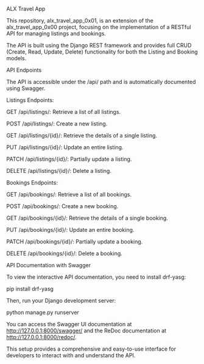 ALX Travel App

This repository, alx_travel_app_0x01, is an extension of the alx_travel_app_0x00 project, focusing on the implementation of a RESTful API for managing listings and bookings.

The API is built using the Django REST framework and provides full CRUD (Create, Read, Update, Delete) functionality for both the Listing and Booking models.

API Endpoints

The API is accessible under the /api/ path and is automatically documented using Swagger.

Listings Endpoints:

GET /api/listings/: Retrieve a list of all listings.

POST /api/listings/: Create a new listing.

GET /api/listings/{id}/: Retrieve the details of a single listing.

PUT /api/listings/{id}/: Update an entire listing.

PATCH /api/listings/{id}/: Partially update a listing.

DELETE /api/listings/{id}/: Delete a listing.

Bookings Endpoints:

GET /api/bookings/: Retrieve a list of all bookings.

POST /api/bookings/: Create a new booking.

GET /api/bookings/{id}/: Retrieve the details of a single booking.

PUT /api/bookings/{id}/: Update an entire booking.

PATCH /api/bookings/{id}/: Partially update a booking.

DELETE /api/bookings/{id}/: Delete a booking.

API Documentation with Swagger

To view the interactive API documentation, you need to install drf-yasg:

pip install drf-yasg

Then, run your Django development server:

python manage.py runserver

You can access the Swagger UI documentation at http://127.0.0.1:8000/swagger/ and the ReDoc documentation at http://127.0.0.1:8000/redoc/.

This setup provides a comprehensive and easy-to-use interface for developers to interact with and understand the API.
